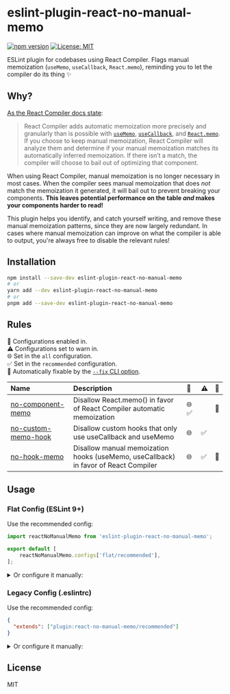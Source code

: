 # eslint-plugin-react-no-manual-memo

[![npm version](https://badge.fury.io/js/eslint-plugin-react-no-manual-memo.svg)](https://badge.fury.io/js/eslint-plugin-react-no-manual-memo)
[![License: MIT](https://img.shields.io/badge/License-MIT-yellow.svg)](https://opensource.org/licenses/MIT)

ESLint plugin for codebases using React Compiler. Flags manual memoization (`useMemo`, `useCallback`, `React.memo`), reminding you to let the compiler do its thing ✨

## Why?

[As the React Compiler docs state](https://react.dev/learn/react-compiler/introduction):

> React Compiler adds automatic memoization more precisely and granularly than is possible with [`useMemo`](https://react.dev/reference/react/useMemo), [`useCallback`](https://react.dev/reference/react/useCallback), and [`React.memo`](https://react.dev/reference/react/memo). If you choose to keep manual memoization, React Compiler will analyze them and determine if your manual memoization matches its automatically inferred memoization. If there isn’t a match, the compiler will choose to bail out of optimizing that component.

When using React Compiler, manual memoization is no longer necessary in most cases. When the compiler sees manual memoization that does *not* match the memoization it generated, it will bail out to prevent breaking your components. __This leaves potential performance on the table *and* makes your components harder to read!__

This plugin helps you identify, and catch yourself writing, and remove these manual memoization patterns, since they are now largely redundant. In cases where manual memoization can improve on what the compiler is able to output, you're always free to disable the relevant rules!


## Installation

```bash
npm install --save-dev eslint-plugin-react-no-manual-memo
# or
yarn add --dev eslint-plugin-react-no-manual-memo
# or
pnpm add --save-dev eslint-plugin-react-no-manual-memo
```


## Rules

<!-- begin auto-generated rules list -->

💼 Configurations enabled in.\
⚠️ Configurations set to warn in.\
🌐 Set in the `all` configuration.\
✅ Set in the `recommended` configuration.\
🔧 Automatically fixable by the [`--fix` CLI option](https://eslint.org/docs/user-guide/command-line-interface#--fix).

| Name                                                                                                                           | Description                                                                         | 💼   | ⚠️ | 🔧 |
| :----------------------------------------------------------------------------------------------------------------------------- | :---------------------------------------------------------------------------------- | :--- | :- | :- |
| [no-component-memo](https://github.com/BellCubeDev/eslint-plugin-react-no-manual-memo/blob/main/docs/no-component-memo.md)     | Disallow React.memo() in favor of React Compiler automatic memoization              | 🌐 ✅ |    | 🔧 |
| [no-custom-memo-hook](https://github.com/BellCubeDev/eslint-plugin-react-no-manual-memo/blob/main/docs/no-custom-memo-hook.md) | Disallow custom hooks that only use useCallback and useMemo                         | 🌐   | ✅  |    |
| [no-hook-memo](https://github.com/BellCubeDev/eslint-plugin-react-no-manual-memo/blob/main/docs/no-hook-memo.md)               | Disallow manual memoization hooks (useMemo, useCallback) in favor of React Compiler | 🌐   | ✅  | 🔧 |

<!-- end auto-generated rules list -->


## Usage

### Flat Config (ESLint 9+)

Use the recommended config:

```js
import reactNoManualMemo from 'eslint-plugin-react-no-manual-memo';

export default [
  	reactNoManualMemo.configs['flat/recommended'],
];
```

<details>
<summary>Or configure it manually:</summary>

```js
import reactNoManualMemo from 'eslint-plugin-react-no-manual-memo';

export default [
	{
		plugins: {
			'react-no-manual-memo': reactNoManualMemo,
		},
		rules: {
			'react-no-manual-memo/no-hook-memo': 'error',
			// ...and any other rules you want to enable
		},
	},
];
```

</details>

### Legacy Config (.eslintrc)

Use the recommended config:

```json
{
  "extends": ["plugin:react-no-manual-memo/recommended"]
}
```

<details>
<summary>Or configure it manually:</summary>

```json
{
	"plugins": ["react-no-manual-memo"],
	"rules": {
		"react-no-manual-memo/no-hook-memo": "error",
		// ...and any other rules you want to enable
	}
}
```

</details>

## License

MIT
